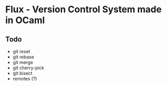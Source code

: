 # Flux - Version Control System made in OCaml

## Todo

- git reset
- git rebase
- git merge
- git cherry-pick
- git bisect
- remotes (?)
